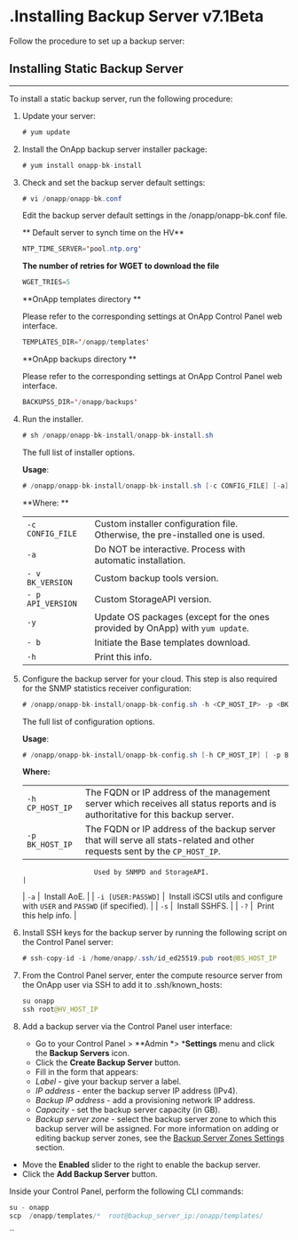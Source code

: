 # .Installing Backup Server v7.1Beta

Follow the procedure to set up a backup server:

## Installing Static Backup Server

------------------------------------------------------------------------

To install a static backup server, run the following procedure:

1.  Update your server:

    ``` java
    # yum update
    ```

2.  Install the OnApp backup server installer package:

    ``` java
    # yum install onapp-bk-install
    ```

3.  Check and set the backup server default settings:

    ``` java
    # vi /onapp/onapp-bk.conf
    ```

    Edit the backup server default settings in the /onapp/onapp-bk.conf file.

    **
    Default server to synch time on the HV**

    ``` java
    NTP_TIME_SERVER='pool.ntp.org'
    ```

    **The number of retries for WGET to download the file**

    ``` java
    WGET_TRIES=5
    ```

    **OnApp templates directory
    **

    Please refer to the corresponding settings at OnApp Control Panel web interface.

    ``` java
    TEMPLATES_DIR='/onapp/templates'
    ```

    **OnApp backups directory
    **

    Please refer to the corresponding settings at OnApp Control Panel web interface.

    ``` java
    BACKUPSS_DIR='/onapp/backups'
    ```

4.  Run the installer. 

    ``` java
    # sh /onapp/onapp-bk-install/onapp-bk-install.sh 
    ```

    The full list of installer options.

    **Usage**:

    ``` java
    # /onapp/onapp-bk-install/onapp-bk-install.sh [-c CONFIG_FILE] [-a] [-y] [-b] [-v BK_VERSION] [-p API_VERSION] [-h]
    ```

    **Where: **

    |                   |                                                                                |
    |-------------------|--------------------------------------------------------------------------------|
    | `-c CONFIG_FILE ` | Custom installer configuration file. Otherwise, the pre-installed one is used. |
    | `-a `             | Do NOT be interactive. Process with automatic installation.                    |
    | `- v BK_VERSION`  | Custom backup tools version.                                                   |
    | `- p API_VERSION` | Custom StorageAPI version.                                                     |
    | `-y `             | Update OS packages (except for the ones provided by OnApp) with `yum update`.  |
    | `- b`             | Initiate the Base templates download.                                          |
    | `-h `             | Print this info.                                                               |

5.  Сonfigure the backup server for your cloud. This step is also required for the SNMP statistics receiver configuration:

    ``` java
    # /onapp/onapp-bk-install/onapp-bk-config.sh -h <CP_HOST_IP> -p <BK_HOST_IP>
    ```

    The full list of configuration options.

    **Usage**:

    ``` java
    # /onapp/onapp-bk-install/onapp-bk-config.sh [-h CP_HOST_IP] [ -p BK_HOST_IP] [-a|-i [USER:PASSWD]] [-s] -?
    ```

    **Where:**

    |                    |                                                                                                                                |
    |--------------------|--------------------------------------------------------------------------------------------------------------------------------|
    | `-h CP_HOST_IP`    | The FQDN or IP address of the management server which receives all status reports and is authoritative for this backup server. |
    | `-p BK_HOST_IP`    | The FQDN or IP address of the backup server that will serve all stats-related and other requests sent by the `CP_HOST_IP`.     
                                                                                                                                                          
                          Used by SNMPD and StorageAPI.                                                                                                   |
    | `-a`               |  Install AoE.                                                                                                                  |
    | `-i [USER:PASSWD]` |  Install iSCSI utils and configure with `USER` and `PASSWD` (if specified).                                                    |
    | `-s`               |  Install SSHFS.                                                                                                                |
    | `-?`               |  Print this help info.                                                                                                         |

6.  Install SSH keys for the backup server by running the following script on the Control Panel server:

    ``` java
    # ssh-copy-id -i /home/onapp/.ssh/id_ed25519.pub root@BS_HOST_IP
    ```

7.  From the Control Panel server, enter the compute resource server from the OnApp user via SSH to add it to .ssh/known\_hosts:

    ``` java
    su onapp
    ssh root@HV_HOST_IP
    ```

8.  Add a backup server via the Control Panel user interface:
    -   Go to your Control Panel &gt; **Admin **&gt;* ***Settings** menu and click the **Backup Servers** icon.
    -   Click the **Create Backup Server** button.
    -   Fill in the form that appears:

    <!-- -->

    -   *Label* - give your backup server a label.
    -   *IP address* - enter the backup server IP address (IPv4).
    -   *Backup IP address* - add a provisioning network IP address.
    -   *Capacity* - set the backup server capacity (in GB).
    -   *Backup server zone* - select the backup server zone to which this backup server will be assigned. For more information on adding or editing backup server zones, see the [Backup Server Zones Settings](https://docs.onapp.com/vhs9ag/latest/storage-and-backups/backup-settings/backup-server-zones-settings) section.

-   Move the **Enabled** slider to the right to enable the backup server.
-   Click the **Add Backup Server** button.

Inside your Control Panel, perform the following CLI commands:

``` java
su - onapp
scp  /onapp/templates/*  root@backup_server_ip:/onapp/templates/  
```

``



